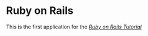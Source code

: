 # Ruby on Rails

This is the first application for the
[*Ruby on Rails Tutorial*](http://railstutorial.jp/)
